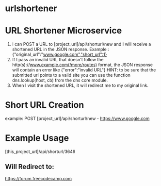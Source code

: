 # urlshortener
# URL Shortener Microservice
1. I can POST a URL to [project_url]/api/shorturl/new and I will receive a shortened URL in the JSON response. Example : {"original_url":"www.google.com","short_url":1}
2. If I pass an invalid URL that doesn't follow the http(s)://www.example.com(/more/routes) format, the JSON response will contain an error like {"error":"invalid URL"} HINT: to be sure that the submitted url points to a valid site you can use the function dns.lookup(host, cb) from the dns core module.
3. When I visit the shortened URL, it will redirect me to my original link.
# Short URL Creation
example: POST [project_url]/api/shorturl/new - https://www.google.com
# Example Usage
[this_project_url]/api/shorturl/3649
## Will Redirect to:
https://forum.freecodecamp.com
